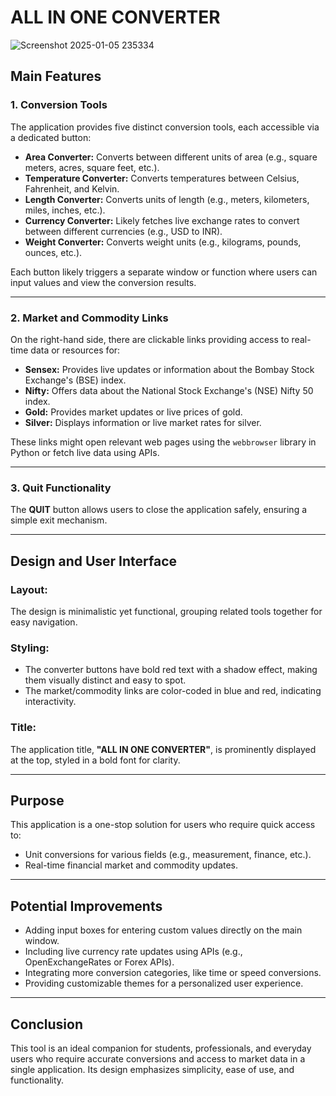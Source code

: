 # ALL IN ONE CONVERTER
![Screenshot 2025-01-05 235334](https://github.com/user-attachments/assets/0a4d75f1-dd9e-4ccc-be47-12d3fb59446b)


## Main Features

### 1. Conversion Tools
The application provides five distinct conversion tools, each accessible via a dedicated button:

- **Area Converter:** Converts between different units of area (e.g., square meters, acres, square feet, etc.).
- **Temperature Converter:** Converts temperatures between Celsius, Fahrenheit, and Kelvin.
- **Length Converter:** Converts units of length (e.g., meters, kilometers, miles, inches, etc.).
- **Currency Converter:** Likely fetches live exchange rates to convert between different currencies (e.g., USD to INR).
- **Weight Converter:** Converts weight units (e.g., kilograms, pounds, ounces, etc.).

Each button likely triggers a separate window or function where users can input values and view the conversion results.

---

### 2. Market and Commodity Links
On the right-hand side, there are clickable links providing access to real-time data or resources for:

- **Sensex:** Provides live updates or information about the Bombay Stock Exchange's (BSE) index.
- **Nifty:** Offers data about the National Stock Exchange's (NSE) Nifty 50 index.
- **Gold:** Provides market updates or live prices of gold.
- **Silver:** Displays information or live market rates for silver.

These links might open relevant web pages using the `webbrowser` library in Python or fetch live data using APIs.

---

### 3. Quit Functionality
The **QUIT** button allows users to close the application safely, ensuring a simple exit mechanism.

---

## Design and User Interface

### Layout:
The design is minimalistic yet functional, grouping related tools together for easy navigation.

### Styling:
- The converter buttons have bold red text with a shadow effect, making them visually distinct and easy to spot.
- The market/commodity links are color-coded in blue and red, indicating interactivity.

### Title:
The application title, **"ALL IN ONE CONVERTER"**, is prominently displayed at the top, styled in a bold font for clarity.

---

## Purpose
This application is a one-stop solution for users who require quick access to:

- Unit conversions for various fields (e.g., measurement, finance, etc.).
- Real-time financial market and commodity updates.

---

## Potential Improvements

- Adding input boxes for entering custom values directly on the main window.
- Including live currency rate updates using APIs (e.g., OpenExchangeRates or Forex APIs).
- Integrating more conversion categories, like time or speed conversions.
- Providing customizable themes for a personalized user experience.

---

## Conclusion
This tool is an ideal companion for students, professionals, and everyday users who require accurate conversions and access to market data in a single application. Its design emphasizes simplicity, ease of use, and functionality.
